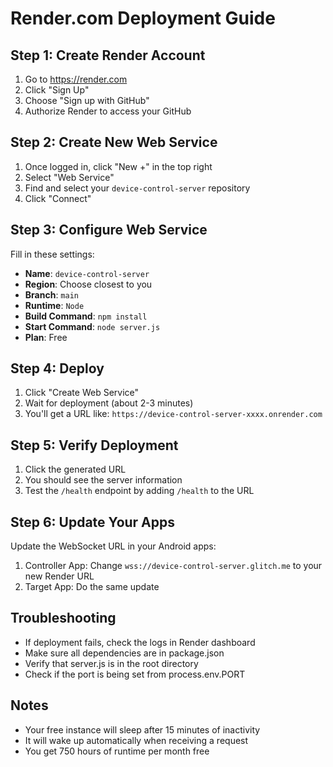 # Render.com Deployment Guide

## Step 1: Create Render Account
1. Go to https://render.com
2. Click "Sign Up"
3. Choose "Sign up with GitHub"
4. Authorize Render to access your GitHub

## Step 2: Create New Web Service
1. Once logged in, click "New +" in the top right
2. Select "Web Service"
3. Find and select your `device-control-server` repository
4. Click "Connect"

## Step 3: Configure Web Service
Fill in these settings:
- **Name**: `device-control-server`
- **Region**: Choose closest to you
- **Branch**: `main`
- **Runtime**: `Node`
- **Build Command**: `npm install`
- **Start Command**: `node server.js`
- **Plan**: Free

## Step 4: Deploy
1. Click "Create Web Service"
2. Wait for deployment (about 2-3 minutes)
3. You'll get a URL like: `https://device-control-server-xxxx.onrender.com`

## Step 5: Verify Deployment
1. Click the generated URL
2. You should see the server information
3. Test the `/health` endpoint by adding `/health` to the URL

## Step 6: Update Your Apps
Update the WebSocket URL in your Android apps:
1. Controller App: Change `wss://device-control-server.glitch.me` to your new Render URL
2. Target App: Do the same update

## Troubleshooting
- If deployment fails, check the logs in Render dashboard
- Make sure all dependencies are in package.json
- Verify that server.js is in the root directory
- Check if the port is being set from process.env.PORT

## Notes
- Your free instance will sleep after 15 minutes of inactivity
- It will wake up automatically when receiving a request
- You get 750 hours of runtime per month free
